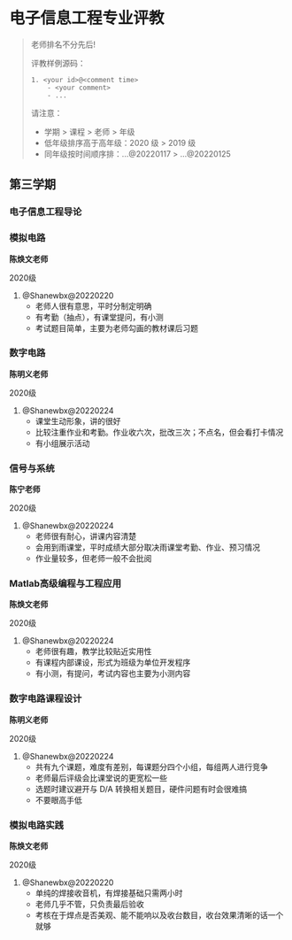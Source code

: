 
# 电子信息工程专业评教

> 老师排名不分先后!
>
> 评教样例源码：
>
> ```
> 1. <your id>@<comment time>
>     - <your comment>
>     - ...
> ```
>
> 请注意：
>
> - 学期 > 课程 > 老师 > 年级
> - 低年级排序高于高年级：2020 级 > 2019 级
> - 同年级按时间顺序排：...@20220117 > ...@20220125


## 第三学期


### 电子信息工程导论


### 模拟电路

**陈焕文老师**

2020级

1. @Shanewbx@20220220
      - 老师人很有意思，平时分制定明确
      - 有考勤（抽点），有课堂提问，有小测
      - 考试题目简单，主要为老师勾画的教材课后习题

### 数字电路

**陈明义老师**

2020级

1. @Shanewbx@20220224
      - 课堂生动形象，讲的很好
      - 比较注重作业和考勤。作业收六次，批改三次；不点名，但会看打卡情况
      - 有小组展示活动

### 信号与系统

**陈宁老师**

2020级

1. @Shanewbx@20220224
      - 老师很有耐心，讲课内容清楚
      - 会用到雨课堂，平时成绩大部分取决雨课堂考勤、作业、预习情况
      - 作业量较多，但老师一般不会批阅

### Matlab高级编程与工程应用

**陈焕文老师**

2020级

1. @Shanewbx@20220224
      - 老师很有趣，教学比较贴近实用性
      - 有课程内部课设，形式为班级为单位开发程序
      - 有小测，有提问，考试内容也主要为小测内容

### 数字电路课程设计

**陈明义老师**

2020级

1. @Shanewbx@20220224
      - 共有九个课题，难度有差别，每课题分四个小组，每组两人进行竞争
      - 老师最后评级会比课堂说的更宽松一些
      - 选题时建议避开与 D/A 转换相关题目，硬件问题有时会很难搞
      - 不要眼高手低

### 模拟电路实践
**陈焕文老师**

2020级

1. @Shanewbx@20220220
      - 单纯的焊接收音机，有焊接基础只需两小时
      - 老师几乎不管，只负责最后验收
      - 考核在于焊点是否美观、能不能响以及收台数目，收台效果清晰的话一个就够
